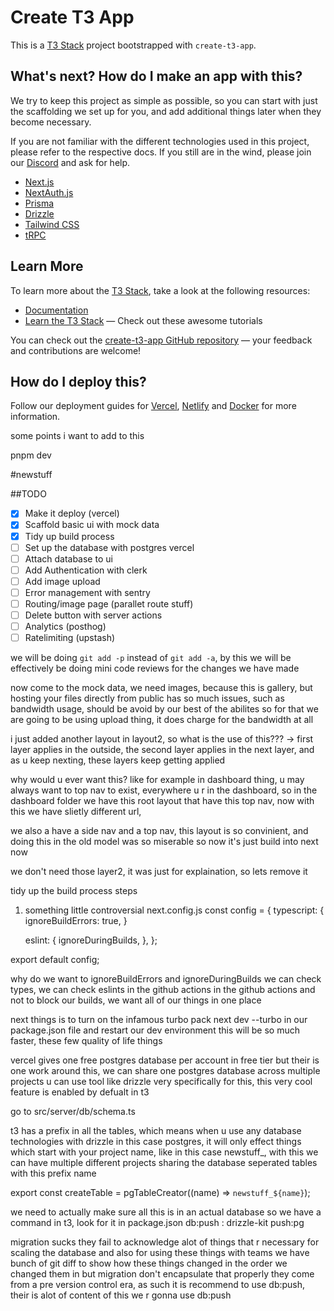 # Create T3 App

This is a [T3 Stack](https://create.t3.gg/) project bootstrapped with `create-t3-app`.

## What's next? How do I make an app with this?

We try to keep this project as simple as possible, so you can start with just the scaffolding we set up for you, and add additional things later when they become necessary.

If you are not familiar with the different technologies used in this project, please refer to the respective docs. If you still are in the wind, please join our [Discord](https://t3.gg/discord) and ask for help.

- [Next.js](https://nextjs.org)
- [NextAuth.js](https://next-auth.js.org)
- [Prisma](https://prisma.io)
- [Drizzle](https://orm.drizzle.team)
- [Tailwind CSS](https://tailwindcss.com)
- [tRPC](https://trpc.io)

## Learn More

To learn more about the [T3 Stack](https://create.t3.gg/), take a look at the following resources:

- [Documentation](https://create.t3.gg/)
- [Learn the T3 Stack](https://create.t3.gg/en/faq#what-learning-resources-are-currently-available) — Check out these awesome tutorials

You can check out the [create-t3-app GitHub repository](https://github.com/t3-oss/create-t3-app) — your feedback and contributions are welcome!

## How do I deploy this?

Follow our deployment guides for [Vercel](https://create.t3.gg/en/deployment/vercel), [Netlify](https://create.t3.gg/en/deployment/netlify) and [Docker](https://create.t3.gg/en/deployment/docker) for more information.

some points i want to add to this

pnpm dev


#newstuff

##TODO

- [x] Make it deploy (vercel)
- [x] Scaffold basic ui with mock data
- [x] Tidy up build process
- [ ] Set up the database with postgres vercel
- [ ] Attach database to ui 
- [ ] Add Authentication with clerk
- [ ] Add image upload
- [ ] Error management with sentry
- [ ] Routing/image page (parallet route stuff)
- [ ] Delete button with server actions
- [ ] Analytics (posthog)
- [ ] Ratelimiting (upstash)    

we will be doing `git add -p` instead of `git add -a`, by this we will be effectively be doing mini code reviews for the changes we have made

now come to the mock data, we need images, because this is gallery, but hosting your files directly from public has so much issues, such as bandwidth usage, should be avoid by our best of the abilites
so for that we are going to be using upload thing, it does charge for the bandwidth at all

i just added another layout in layout2, so what is the use of this???
-> first layer applies in the outside, the second layer applies in the next layer, and as u keep nexting, these layers keep getting applied 

why would u ever want this?
like for example in dashboard thing, u may always want to top nav to exist, everywhere u r in the dashboard, so in the dashboard folder
we have this root layout that have this top nav, now with this we have slietly different url, 

we also a have a side nav and a top nav, this layout is so convinient, and doing this in the old model was so miserable
so now it's just build into next now

we don't need those layer2, it was just for explaination, so lets remove it


tidy up the build process
steps
1. something little controversial
next.config.js
const config = {
    typescript: {
        ignoreBuildErrors: true,
    }

    eslint: {
        ignoreDuringBuilds,
        },
};

export default config;


why do we want to ignoreBuildErrors and ignoreDuringBuilds
we can check types, we can check eslints in the github actions in the github actions and not to block our builds, we want all of our things in one place 

next things is to turn on the infamous turbo pack
next dev --turbo in our package.json file 
and restart our dev environment 
this will be so much faster, these few quality of life things


vercel gives one free postgres database per account in free tier
but their is one work around this, we can share one postgres database across multiple projects
u can use tool like drizzle very specifically for this, this very cool feature is enabled by defualt in t3 

go to src/server/db/schema.ts

t3 has a prefix in all the tables, which means when u use any database technologies with drizzle in this case postgres, it will
only effect things which start with your project name, like in this case newstuff_, with this we can have multiple different 
projects sharing the database seperated tables with this prefix name

export const createTable = pgTableCreator((name) => `newstuff_${name}`);

we need to actually make sure all this is in an actual database so we have a command in t3, look for it in package.json
db:push  : drizzle-kit push:pg

migration sucks
they fail to acknowledge alot of things that r necessary for scaling the database and also for using these things with teams 
we have bunch of git diff to show how these things changed in the order we changed them in but migration don't encapsulate that properly
they come from a pre version control era, as such it is recommend to use db:push, their is alot of content of this 
we r gonna use db:push 


